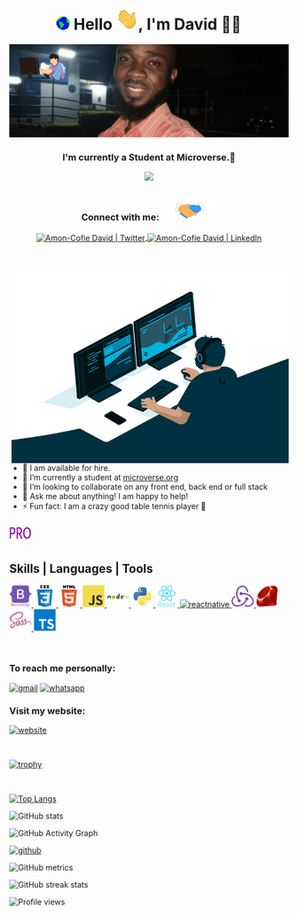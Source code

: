<h1 align="center">
<img src="./Earth.gif" width="24px">
Hello
<img src="./Hi.gif" width="40px" />, I'm David 👨‍💻
</h1>
<p align="center"> <img src="https://github.com/amon-cofie/amon-cofie/blob/main/Untitled%20design%20(3).gif" alt="David.dev" /> </p>
<h3 align="center">I'm currently a Student at Microverse.🌱
</h3>


<p align="center">
<img src="https://readme-typing-svg.herokuapp.com?font=Fira+Code&duration=2000&pause=1000&width=435&lines=I%E2%80%99m+currently+learning+......;HTML.............;CSS.............;JavaScript..............;React...................;Ruby..................;RoR.......................;Cheers+and+Happy+Learning........"><img>
<!-- <img src="https://readme-typing-svg.herokuapp.com?font=Fira+Code&pause=1000&width=435&lines=Nice+meeting+you....;software+Engineer+from+Uganda;Pair-programming%2Cremote+work+devotee;Self+taught+developer;Happy+Learning+and+coding">
</img> -->
</p>
<h3 align="center">Connect with me:
<img src='./handshake.gif' width="100px">
</h3>
<p align="center">
<a href="https://twitter.com/amon_cofie">
  <img align="center" alt="Amon-Cofie David | Twitter" width="44px" height="30" src="https://raw.githubusercontent.com/peterthehan/peterthehan/master/assets/twitter.svg" >
</a>

<a href="https://www.linkedin.com/in/david-amon-cofie-2389ab241/">
  <img align="center" alt="Amon-Cofie David | LinkedIn" width="44px" height="30px" src="https://raw.githubusercontent.com/peterthehan/peterthehan/master/assets/linkedin.svg" />
</a>
</p>



<!-- ![I am a full stack software developer in training](https://github.com/amon-cofie/amon-cofie/blob/main/Untitled%20design%20(3).gif)  -->


<br />

<!-- **About me**: I am a full stack software developer, trained and refined at [microverse.org](https://www.microverse.org/?grsf=swf84s), an online school that is committed to creating the next generation of skilled, ethical and diverse full stack developers while bridging the gap between the developed and developing territories of the globe. I am a problem solver at the core, with excellent communication and collaboration skills and capable of working in a team of different people from different cultures while being both professionally informal and formal. I am determined, focused and disciplined but of course I know when it's time to relax and have a beer with a friend! 🍻  -->

<br />

<img align="right" alt="GIF" src="./animation.gif" width="500" height="350" />

- 💼 I am available for hire.
- 🌱 I’m currently a student at [microverse.org](https://www.microverse.org/?grsf=swf84s)
- 👯 I’m looking to collaborate on any front end, back end or full stack
- 💬 Ask me about anything! I am happy to help!
- ⚡ Fun fact: I am a crazy good table tennis player 🏓



<a href='https://github.com/pricing'><img src='https://raw.githubusercontent.com/acervenky/animated-github-badges/master/assets/pro.gif' width='40' height='40'></a> 



## Skills | Languages | Tools

<p align="left"> <a href="https://getbootstrap.com" target="_blank" rel="noreferrer"> <img src="https://raw.githubusercontent.com/devicons/devicon/master/icons/bootstrap/bootstrap-plain-wordmark.svg" alt="bootstrap" width="40" height="40"/> </a> <a href="https://www.w3schools.com/css/" target="_blank" rel="noreferrer"> <img src="https://raw.githubusercontent.com/devicons/devicon/master/icons/css3/css3-original-wordmark.svg" alt="css3" width="40" height="40"/> </a> <a href="https://www.w3.org/html/" target="_blank" rel="noreferrer"> <img src="https://raw.githubusercontent.com/devicons/devicon/master/icons/html5/html5-original-wordmark.svg" alt="html5" width="40" height="40"/> </a> <a href="https://developer.mozilla.org/en-US/docs/Web/JavaScript" target="_blank" rel="noreferrer"> <img src="https://raw.githubusercontent.com/devicons/devicon/master/icons/javascript/javascript-original.svg" alt="javascript" width="40" height="40"/> </a> <a href="https://nodejs.org" target="_blank" rel="noreferrer"> <img src="https://raw.githubusercontent.com/devicons/devicon/master/icons/nodejs/nodejs-original-wordmark.svg" alt="nodejs" width="40" height="40"/> </a> <a href="https://www.python.org" target="_blank" rel="noreferrer"> <img src="https://raw.githubusercontent.com/devicons/devicon/master/icons/python/python-original.svg" alt="python" width="40" height="40"/> </a> <a href="https://reactjs.org/" target="_blank" rel="noreferrer"> <img src="https://raw.githubusercontent.com/devicons/devicon/master/icons/react/react-original-wordmark.svg" alt="react" width="40" height="40"/> </a> <a href="https://reactnative.dev/" target="_blank" rel="noreferrer"> <img src="https://reactnative.dev/img/header_logo.svg" alt="reactnative" width="40" height="40"/> </a> <a href="https://redux.js.org" target="_blank" rel="noreferrer"> <img src="https://raw.githubusercontent.com/devicons/devicon/master/icons/redux/redux-original.svg" alt="redux" width="40" height="40"/> </a> <a href="https://www.ruby-lang.org/en/" target="_blank" rel="noreferrer"> <img src="https://raw.githubusercontent.com/devicons/devicon/master/icons/ruby/ruby-original.svg" alt="ruby" width="40" height="40"/> </a> <a href="https://sass-lang.com" target="_blank" rel="noreferrer"> <img src="https://raw.githubusercontent.com/devicons/devicon/master/icons/sass/sass-original.svg" alt="sass" width="40" height="40"/> </a> <a href="https://www.typescriptlang.org/" target="_blank" rel="noreferrer"> <img src="https://raw.githubusercontent.com/devicons/devicon/master/icons/typescript/typescript-original.svg" alt="typescript" width="40" height="40"/> </a> </p>

<br />
<!-- - 🔭 I’m currently working on this page.  -->

### To reach me personally:




[<img src='https://cdn.jsdelivr.net/npm/simple-icons@3.0.1/icons/gmail.svg' alt='gmail' height='40'>](https://mail.google.com/mail/u/0/#inbox?compose=jrjtXPVtGXcDgqfMcKcWphPnwrKlZrkGWsLQvbQMwlMtVtVTKCzDtXxkvThxgSSXmFgkWxPC)  [<img src='https://cdn.jsdelivr.net/npm/simple-icons@3.0.1/icons/whatsapp.svg' alt='whatsapp' height='40'>](https://wa.me/+233557402129)  

### Visit my website:




[<img src='https://cdn.jsdelivr.net/npm/simple-icons@3.0.1/icons/icloud.svg' alt='website' height='40'>](https://amon-cofie.github.io/Mobile-first-Portfolio/)  





<br />


[![trophy](https://github-profile-trophy.vercel.app/?username=amon-cofie)](https://github.com/ryo-ma/github-profile-trophy)

<br />

[![Top Langs](https://github-readme-stats.vercel.app/api/top-langs/?username=amon-cofie)](https://github.com/anuraghazra/github-readme-stats)



![GitHub stats](https://github-readme-stats.vercel.app/api?username=amon-cofie&show_icons=true&count_private=true)  



![GitHub Activity Graph](https://activity-graph.herokuapp.com/graph?username=amon-cofie)  






[<img src='https://cdn.jsdelivr.net/npm/simple-icons@3.0.1/icons/github.svg' alt='github' height='40'>](https://github.com/amon-cofie)  

![GitHub metrics](https://metrics.lecoq.io/amon-cofie)  





![GitHub streak stats](https://github-readme-streak-stats.herokuapp.com/?user=amon-cofie)



![Profile views](https://gpvc.arturio.dev/amon-cofie)  

